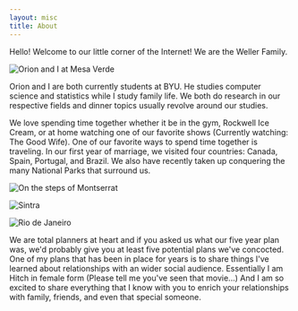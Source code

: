 ```yaml
---
layout: misc
title: About
---
```


Hello! Welcome to our little corner of the Internet! We are the Weller Family.

![Orion and I at Mesa Verde](/assets/img/IMG_5918.jpg "Mesa Verde National Park")

Orion and I are both currently students at BYU. He studies computer science and statistics while I study family life. We both do research in our respective fields and dinner topics usually revolve around our studies.

We love spending time together whether it be in the gym, Rockwell Ice Cream, or at home watching one of our favorite shows (Currently watching: The Good Wife). One of our favorite ways to spend time together is traveling. In our first year of marriage, we visited four countries: Canada, Spain, Portugal, and Brazil. We also have recently taken up conquering the many National Parks that surround us.

![On the steps of Montserrat](https://lh3.googleusercontent.com/y6n_H3fnRf1qWgEZPgkeCKmlYn6AZvmrS-cK5UO-lr-RpnpL0Gzl7A9g-nVesI9rO5jT9qKng_JpsiUDq09zvV0Nuotw0Nl_40ao73105AR9OKHRjcXpBYKxmNzg8lFPAZqFqIgPA2k=w2400 "Montserrat, Spain")

![Sintra](https://lh3.googleusercontent.com/5TqarZ2TYtVrNGUQJSnsYjZVOy03No0WpcHbo5DCBs2jR8swnjJIdPDntIiHL3HaR4MpJ9UgSpTnfQOJfOjLy2nYar10QJSvYfHlM1u5uRUXafiCuN_x-vBWtr9oSoJ_C5YfSa2Xnn4=w2400 "Sintra, Portugal")

![Rio de Janeiro](https://lh3.googleusercontent.com/rj1U0Bfxv9FK4_VSPIBQoo0-UMEQfMGfEpcmIR5wGZ8gJl6Y6gf0n14Wkcw7d8xUK9mQ3n8d7VLnhOazG3UTK3eQ3ef89RVoviTak4rKl7pffuGkr1MFIpKlpenjyCEmZcuF6tvaN8M=w2400 "Rio de Janeiro, Brazil")

We are total planners at heart and if you asked us what our five year plan was, we'd probably give you at least five potential plans we've concocted. One of my plans that has been in place for years is to share things I've learned about relationships with an wider social audience. Essentially I am Hitch in female form (Please tell me you've seen that movie...) And I am so excited to share everything that I know with you to enrich your relationships with family, friends, and even that special someone.
